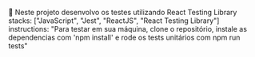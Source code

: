 🦑 Neste projeto desenvolvo os testes utilizando React Testing Library \
    stacks: ["JavaScript", "Jest", "ReactJS", "React Testing Library"] \
    instructions: "Para testar em sua máquina, clone o repositório, instale as dependencias com 'npm install' e rode os tests unitários com npm run tests"
